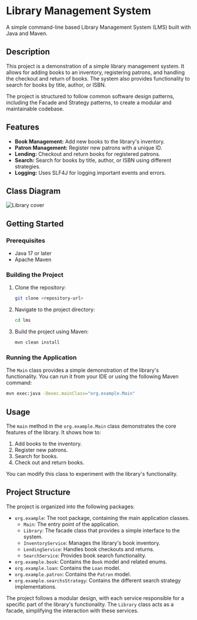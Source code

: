 # Library Management System

A simple command-line based Library Management System (LMS) built with Java and Maven.

## Description

This project is a demonstration of a simple library management system. It allows for adding books to an inventory, registering patrons, and handling the checkout and return of books. The system also provides functionality to search for books by title, author, or ISBN.

The project is structured to follow common software design patterns, including the Facade and Strategy patterns, to create a modular and maintainable codebase.

## Features

-   **Book Management:** Add new books to the library's inventory.
-   **Patron Management:** Register new patrons with a unique ID.
-   **Lending:** Checkout and return books for registered patrons.
-   **Search:** Search for books by title, author, or ISBN using different strategies.
-   **Logging:** Uses SLF4J for logging important events and errors.

## Class Diagram
![Library cover](https://raw.githubusercontent.com/Puru80/lms-assignment/main/assets/images/library.png)

## Getting Started

### Prerequisites

-   Java 17 or later
-   Apache Maven

### Building the Project

1.  Clone the repository:
    ```sh
    git clone <repository-url>
    ```
2.  Navigate to the project directory:
    ```sh
    cd lms
    ```
3.  Build the project using Maven:
    ```sh
    mvn clean install
    ```

### Running the Application

The `Main` class provides a simple demonstration of the library's functionality. You can run it from your IDE or using the following Maven command:

```sh
mvn exec:java -Dexec.mainClass="org.example.Main"
```

## Usage

The `main` method in the `org.example.Main` class demonstrates the core features of the library. It shows how to:

1.  Add books to the inventory.
2.  Register new patrons.
3.  Search for books.
4.  Check out and return books.

You can modify this class to experiment with the library's functionality.

## Project Structure

The project is organized into the following packages:

-   `org.example`: The root package, containing the main application classes.
    -   `Main`: The entry point of the application.
    -   `Library`: The facade class that provides a simple interface to the system.
    -   `InventoryService`: Manages the library's book inventory.
    -   `LendingService`: Handles book checkouts and returns.
    -   `SearchService`: Provides book search functionality.
-   `org.example.book`: Contains the `Book` model and related enums.
-   `org.example.loan`: Contains the `Loan` model.
-   `org.example.patron`: Contains the `Patron` model.
-   `org.example.searchsStrategy`: Contains the different search strategy implementations.

The project follows a modular design, with each service responsible for a specific part of the library's functionality. The `Library` class acts as a facade, simplifying the interaction with these services.
